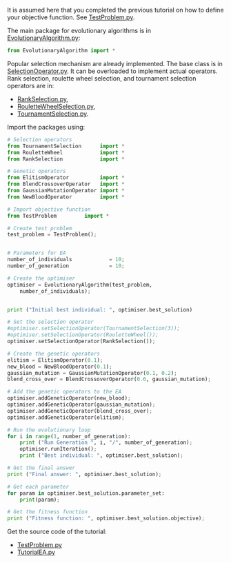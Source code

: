 It is assumed here that you completed the previous tutorial on how to define your objective function. See [TestProblem.py](TestProblem.py).

The main package for evolutionary algorithms is in [EvolutionaryAlgorithm.py](../src/EvolutionaryAlgorithm.py):
```python
from EvolutionaryAlgorithm import *
```

Popular selection mechanism are already implemented. The base class is in [SelectionOperator.py](SelectionOperator). It can be overloaded to implement actual operators. Rank selection, roulette wheel selection, and tournament selection operators are in:

- [RankSelection.py](../src/RankSelection.py),
- [RouletteWheelSelection.py](../src/RouletteWheelSelection.py),
- [TournamentSelection.py](../src/TournamentSelection.py).

Import the packages using:
```python
# Selection operators
from TournamentSelection      import *
from RouletteWheel            import *
from RankSelection            import *
```


```python
# Genetic operators
from ElitismOperator          import *
from BlendCrossoverOperator   import *
from GaussianMutationOperator import *
from NewBloodOperator         import *

# Import objective function
from TestProblem         import *

# Create test problem
test_problem = TestProblem();


# Parameters for EA
number_of_individuals            = 10;
number_of_generation             = 10;

# Create the optimiser
optimiser = EvolutionaryAlgorithm(test_problem,
    number_of_individuals);


print ("Initial best individual: ", optimiser.best_solution)

# Set the selection operator
#optimiser.setSelectionOperator(TournamentSelection(3));
#optimiser.setSelectionOperator(RouletteWheel());
optimiser.setSelectionOperator(RankSelection());

# Create the genetic operators
elitism = ElitismOperator(0.1);
new_blood = NewBloodOperator(0.1);
gaussian_mutation = GaussianMutationOperator(0.1, 0.2);
blend_cross_over = BlendCrossoverOperator(0.6, gaussian_mutation);

# Add the genetic operators to the EA
optimiser.addGeneticOperator(new_blood);
optimiser.addGeneticOperator(gaussian_mutation);
optimiser.addGeneticOperator(blend_cross_over);
optimiser.addGeneticOperator(elitism);

# Run the evolutionary loop
for i in range(1, number_of_generation):
    print ("Run Generation ", i, "/", number_of_generation);
    optimiser.runIteration();
    print ("Best individual: ", optimiser.best_solution);

# Get the final answer
print ("Final answer: ", optimiser.best_solution);

# Get each parameter
for param in optimiser.best_solution.parameter_set:
    print(param);

# Get the fitness function
print ("Fitness function: ", optimiser.best_solution.objective);
```


Get the source code of the tutorial:

- [TestProblem.py](TestProblem.py)
- [TutorialEA.py](TutorialEA.py)
